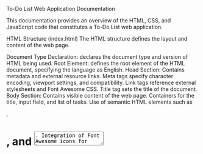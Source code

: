 
To-Do List Web Application Documentation

This documentation provides an overview of the HTML, CSS, and JavaScript code that constitutes a To-Do List web application.

HTML Structure (index.html)
The HTML structure defines the layout and content of the web page.

Document Type Declaration: <!DOCTYPE html> declares the document type and version of HTML being used.
Root Element: <html lang="en"> defines the root element of the HTML document, specifying the language as English.
Head Section: Contains metadata and external resource links.
Meta tags specify character encoding, viewport settings, and compatibility.
Link tags reference external stylesheets and Font Awesome CSS.
Title tag sets the title of the document.
Body Section: Contains visible content of the web page.
Containers for the title, input field, and list of tasks.
Use of semantic HTML elements such as <div>, <h1>, and <textarea>.
Integration of Font Awesome icons for buttons.

CSS Styling (style.css)


The CSS file provides styles for enhancing the appearance and layout of the web page.

Universal Reset: Resets margins, paddings, and box-sizing for consistency.
Body Styling: Sets background gradient and margins for the body content.
Container Title: Styles the title of the To-Do List container.
Container: Styles the input field and button, including dimensions, borders, and hover effects.
To-Do List Items: Defines styles for task items, check button, and trash button, along with hover effects and checked item styling.
Media Queries: Adjusts styles for smaller screens to maintain responsiveness.

JavaScript Functionality (script.js)

The JavaScript file adds interactivity and functionality to the web page.

Variable Declarations: Selects HTML elements for input, button, and task list.
Event Listeners: Listens for click events on the add button and task list.
Function Declarations:
clickButton(e): Adds a new task when the add button is clicked.
addTodo(): Creates a new task item and appends it to the task list.
okdel(e): Handles checking and deletion of tasks.
DOM Manipulation: Dynamically creates and modifies HTML elements based on user interactions.
CSS Class Toggling: Toggles CSS classes for checked items.
Button Click Handling: Identifies clicked buttons and performs corresponding actions.
Conclusion
This To-Do List web application combines HTML, CSS, and JavaScript to create a user-friendly interface for managing tasks. The HTML structure defines the layout, CSS provides visual styling, and JavaScript adds functionality for adding, checking, and deleting tasks. Together, these components form a responsive and interactive application for organizing to-do items.




To-Do List Web Application Documentation

Introduction
This documentation outlines the structure, styling, and functionality of a To-Do List web application. The application allows users to add, check, and delete tasks, providing an intuitive interface for task management.

1. HTML Structure (index.html)
The HTML file defines the layout and content structure of the web page.

html Code

<!DOCTYPE html>
<html lang="en">
<head>
    <!-- Meta tags, title, external resources -->
</head>
<body>
    <!-- Container for title -->
    <div class="container-title">
        <h1>To Do List</h1>
    </div>

    <!-- Container for input field -->
    <div class="container">
        <div class="inputcol">
            <textarea name="text" class="textarea"></textarea>
            <button type="button" class="buttoninput">
                <i class="fa-solid fa-check ms-2"></i>
            </button>
        </div>
    </div>

    <!-- Container for displaying tasks -->
    <div class="todolist"></div>
</body>
</html>

Explanation:
The HTML structure comprises containers for the title, input field, and list of tasks.
The title container (container-title) displays the heading "To Do List".
The input field container (container) contains a textarea for entering tasks and a button for adding tasks.
The list container (todolist) is initially empty and will be populated with tasks dynamically.
2. CSS Styling (style.css)
The CSS file provides styles for enhancing the appearance and layout of the web page.

css code : 

* {
  margin: 0;
  padding: 0;
  box-sizing: border-box;
  font-family: "Times New Roman", Times, serif;
}

body {
  background-image: linear-gradient(to right, #605e7e, #6b73c1, #37b3cc);
  margin: 50px 2%;
}

/* container title */
.container-title {
  font-size: 25px;
  text-align: center;
  margin: 0 0 30px 0;
  color: white;
  text-shadow: 3px 1px black;
}

/* container */
.inputcol {
  display: grid;
  column-gap: 5px;
  grid-template-columns: 60% 10%;
  justify-content: center;
  margin-top: 10px;
}

.textarea {
  min-height: 50px;
  height: 50px;
  max-width: 100%;
  min-width: 100%;
  border-radius: 10px;
  border-color: #333;
  font-size: 20px;
  padding: 10px 10px;
  overflow: auto;
  overflow-x: hidden;
}

.textarea::-webkit-scrollbar-track {
  border-radius: 10px;
  background-color: #333;
}

.textarea::-webkit-scrollbar {
  width: 10px;
  cursor: pointer;
}

.textarea::-webkit-scrollbar-thumb {
  border-radius: 10px;
  background-color: #8f8acc;
  cursor: pointer;
}

.textarea:focus {
  outline: none;
}

.buttoninput {
  border-radius: 10px;
  border-color: #333;
  background-color: white;
  font-size: 20px;
}

.buttoninput:hover {
  background-color: #8f8acc;
  color: white;
}

/* js */
.todolist {
  margin-top: 20px;
}

.itemall {
  display: grid;
  grid-template-columns: 60% 5% 5%;
  justify-content: center;
  margin-bottom: 2px;
}

.item,
.check-button,
.trash-button {
  border: none;
  background-color: white;
  min-height: 50px;
  padding: 10px 10px;
}

.item {
  word-wrap: break-word;
  word-break: break-all;
  border-radius: 10px 0 0 10px;
  display: grid;
  align-content: center;
  font-size: 20px;
}

.check-button,
.trash-button {
  font-size: 15px;
}

.trash-button {
  border-radius: 0 10px 10px 0;
}

.check-button:hover {
  background-color: #37b3cc;
  color: white;
}

.trash-button:hover {
  background-color: #6b73c1;
  color: white;
}

.checklist {
  text-decoration: line-through;
}

.fa-check,
.fa-trash {
  pointer-events: none;
}

button,
.check-button,
.trash-button {
  cursor: pointer;
}

@media screen and (max-width: 768px) {
  .inputcol {
    grid-template-columns: 90% 10%;
  }

  .buttoninput {
    width: 100%;
    font-size: 15px;
  }
  .container-title {
    font-size: 18px;
    text-align: center;
    margin: 0 0 30px 0;
    color: white;
    text-shadow: 3px 1px black;
  }

  /* container */
  .inputcol {
    display: grid;
    column-gap: 3px;
    grid-template-columns: 70% 10%;
    justify-content: center;
    margin-top: 10px;
  }

  .textarea {
    min-height: 50px;
    height: 50px;
    max-width: 100%;
    min-width: 100%;
    border-radius: 10px;
    border-color: #333;
    font-size: 17px;
    padding: 10px 10px;
    overflow: auto;
    overflow-x: hidden;
  }

  .itemall {
    display: grid;
    grid-template-columns: 60% 5% 5%;
    justify-content: center;
    margin-bottom: 2px;
  }

  .check-button,
  .trash-button {
    border: none;
    background-color: white;
    min-height: 50px;
    padding: 1px 1px;
    padding-right: 30px;
  }
  .check-button,
  .trash-button {
    font-size: 16px;
    align-content: center;
    justify-content: center;
  }
  .item {
    word-wrap: break-word;
    word-break: break-all;
    border-radius: 10px 0 0 10px;
    display: grid;
    align-content: center;
    font-size: 17px;
  }

  .trash-button {
    border-radius: 0 10px 10px 0;
  }

  .checklist {
    text-decoration: line-through;
  }

  .fa-check,
  .fa-trash {
    pointer-events: none;
  }
  .trash-button {
    border-radius: 0 10px 10px 0;
  }
  .itemall {
    grid-template-columns: 80% 10% 10%;
  }

  .check-button {
    font-size: 16px;
    padding: 1%;
  }
  .trash-button {
    font-size: 16px;
    padding: 1%;
  }
}

Explanation:
The CSS file contains styles for resetting default browser styles, setting background colors, fonts, margins, padding, and other visual enhancements.
Styles are applied to elements such as containers, titles, input fields, buttons, and task items to ensure a visually appealing and consistent layout.
3. JavaScript Functionality (script.js)
The JavaScript file adds interactivity and functionality to the web page.

javascript Code :

const inputtdl = document.querySelector('.textarea')
const buttontdl = document.querySelector('.buttoninput')
const listtdl = document.querySelector('.todolist')

function clickButton(e) {
    e.preventDefault()
    addTodo()
}

// adding todoList
function addTodo() {
    const itemall = document.createElement('div')
    itemall.classList.add('itemall')

    const item = document.createElement('p')
    item.classList.add('item')
    item.innerText = inputtdl.value
    itemall.appendChild(item)

    if (inputtdl.value === '') return

    const checkbutton = document.createElement("button")
    checkbutton.innerHTML = '<i class="fa-solid fa-check"></i>'
    checkbutton.classList.add("check-button")
    itemall.appendChild(checkbutton)

    const trashbutton = document.createElement("button")
    trashbutton.innerHTML = '<i class="fa-solid fa-trash"></i>'
    trashbutton.classList.add("trash-button")
    itemall.appendChild(trashbutton)

    listtdl.appendChild(itemall)
    inputtdl.value = ''
}

// checking and delete todoList 
function okdel(e) {
    const item = e.target

    // check
    if (item.classList[0] === 'check-button') {
        const todolist = item.parentElement
        todolist.classList.toggle('checklist')
    }

    // delete
    if (item.classList[0] === 'trash-button') {
        const todolist = item.parentElement
        todolist.remove()
    }
}

buttontdl.addEventListener('click', clickButton)
listtdl.addEventListener('click', okdel)

Explanation:
JavaScript code handles user interactions, such as adding, checking, and deleting tasks.
Event listeners are used to detect user actions, such as button clicks.
Functions are defined to perform specific tasks, such as adding a new task or checking a task.
DOM manipulation is utilized to dynamically update the HTML content based on user actions.
Conclusion
The To-Do List web application combines HTML, CSS, and JavaScript to provide users with an intuitive interface for managing tasks. The HTML structure defines the layout, CSS enhances the visual appearance, and JavaScript adds functionality and interactivity. Together, these components create a seamless user experience for organizing and managing to-do items.









